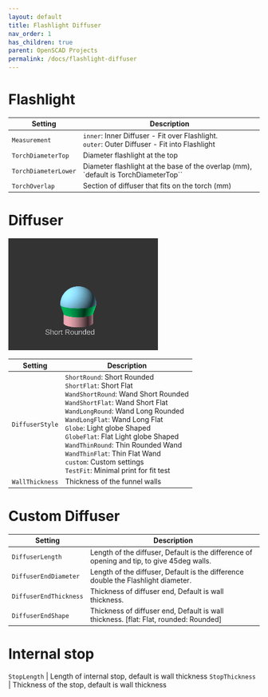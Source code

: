 ```yaml
---
layout: default
title: Flashlight Diffuser
nav_order: 1
has_children: true
parent: OpenSCAD Projects
permalink: /docs/flashlight-diffuser
---
```


# Flashlight
Setting | Description
-|-
`Measurement` | `inner`: Inner Diffuser - Fit over Flashlight.<br>`outer`: Outer Diffuser - Fit into Flashlight
`TorchDiameterTop` | Diameter flashlight at the top
`TorchDiameterLower` | Diameter flashlight at the base of the overlap (mm), `default is TorchDiameterTop``
`TorchOverlap` | Section of diffuser that fits on the torch (mm)

# Diffuser
<img src="../../../assets/openscad/flashlight-diffuser/diffuser-style.gif" alt="openscad Subdivisions" width="300"/><BR>

Setting | Description
-|-
`DiffuserStyle` | `ShortRound`: Short Rounded<br>`ShortFlat`: Short Flat<br>`WandShortRound`: Wand Short Rounded<br>`WandShortFlat`: Wand Short Flat<br>`WandLongRound`: Wand Long Rounded<br>`WandLongFlat`: Wand Long Flat<br>`Globe`: Light globe Shaped<br>`GlobeFlat`: Flat Light globe Shaped<br>`WandThinRound`: Thin Rounded Wand<br>`WandThinFlat`:  Thin Flat Wand<br>`custom`: Custom settings<br>`TestFit`: Minimal print for fit test
`WallThickness` | Thickness of the funnel walls

# Custom Diffuser
Setting | Description
-|-
`DiffuserLength` | Length of the diffuser, Default is the difference of opening and tip, to give 45deg walls.
`DiffuserEndDiameter` | Length of the diffuser, Default is the difference double the Flashlight diameter.
`DiffuserEndThickness` | Thickness of diffuser end, Default is wall thickness.
`DiffuserEndShape` | Thickness of diffuser end, Default is wall thickness. [flat: Flat, rounded: Rounded]

# Internal stop
`StopLength` | Length of internal stop, default is wall thickness
`StopThickness` | Thickness of the stop, default is wall thickness